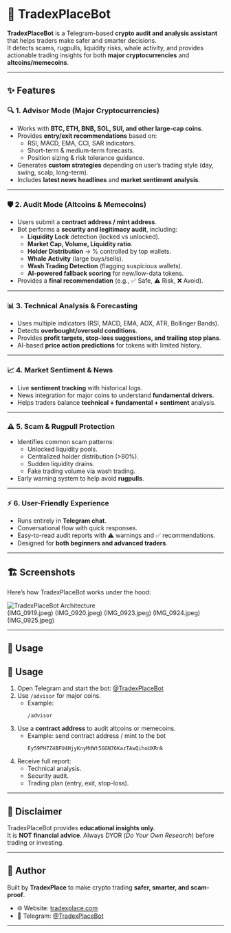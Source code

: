 # 🤖 TradexPlaceBot  

**TradexPlaceBot** is a Telegram-based **crypto audit and analysis assistant** that helps traders make safer and smarter decisions.  
It detects scams, rugpulls, liquidity risks, whale activity, and provides actionable trading insights for both **major cryptocurrencies** and **altcoins/memecoins**.  

---

## ✨ Features  

### 🔍 1. Advisor Mode (Major Cryptocurrencies)  
- Works with **BTC, ETH, BNB, SOL, SUI, and other large-cap coins**.  
- Provides **entry/exit recommendations** based on:  
  - RSI, MACD, EMA, CCI, SAR indicators.  
  - Short-term & medium-term forecasts.  
  - Position sizing & risk tolerance guidance.  
- Generates **custom strategies** depending on user’s trading style (day, swing, scalp, long-term).  
- Includes **latest news headlines** and **market sentiment analysis**.  

---

### 🛡️ 2. Audit Mode (Altcoins & Memecoins)  
- Users submit a **contract address / mint address**.  
- Bot performs a **security and legitimacy audit**, including:  
  - **Liquidity Lock** detection (locked vs unlocked).  
  - **Market Cap, Volume, Liquidity ratio**.  
  - **Holder Distribution** → % controlled by top wallets.  
  - **Whale Activity** (large buys/sells).  
  - **Wash Trading Detection** (flagging suspicious wallets).  
  - **AI-powered fallback scoring** for new/low-data tokens.  
- Provides a **final recommendation** (e.g., ✅ Safe, ⚠️ Risk, ❌ Avoid).  

---

### 📊 3. Technical Analysis & Forecasting  
- Uses multiple indicators (RSI, MACD, EMA, ADX, ATR, Bollinger Bands).  
- Detects **overbought/oversold conditions**.  
- Provides **profit targets, stop-loss suggestions, and trailing stop plans**.  
- AI-based **price action predictions** for tokens with limited history.  

---

### 📈 4. Market Sentiment & News  
- Live **sentiment tracking** with historical logs.  
- News integration for major coins to understand **fundamental drivers**.  
- Helps traders balance **technical + fundamental + sentiment** analysis.  

---

### ⚠️ 5. Scam & Rugpull Protection  
- Identifies common scam patterns:  
  - Unlocked liquidity pools.  
  - Centralized holder distribution (>80%).  
  - Sudden liquidity drains.  
  - Fake trading volume via wash trading.  
- Early warning system to help avoid **rugpulls**.  

---

### ⚡ 6. User-Friendly Experience  
- Runs entirely in **Telegram chat**.  
- Conversational flow with quick responses.  
- Easy-to-read audit reports with ⚠️ warnings and ✅ recommendations.  
- Designed for **both beginners and advanced traders**.  

---

## 🏗️ Screenshots  

Here’s how TradexPlaceBot works under the hood:  

![TradexPlaceBot Architecture](IMG_0918.jpeg)  
(IMG_0919.jpeg) 
(IMG_0920.jpeg) 
(IMG_0923.jpeg) 
(IMG_0924.jpeg) 
(IMG_0925.jpeg) 

---

## 🚀 Usage 

## 🚀 Usage  

1. Open Telegram and start the bot: [@TradexPlaceBot](https://t.me/TradexPlaceBot)  
2. Use `/advisor` for major coins.  
   - Example:  
     ```
     /advisor 
     ```  
3. Use a **contract address** to audit altcoins or memecoins.  
   - Example:  send contract address / mint to the bot
     ```
     Ey59PH7Z4BFU4HjyKnyMdWt5GGN76KazTAwQihoUXRnk
     ```  
4. Receive full report:  
   - Technical analysis.  
   - Security audit.  
   - Trading plan (entry, exit, stop-loss).  

---

## 📌 Disclaimer  
TradexPlaceBot provides **educational insights only**.  
It is **NOT financial advice**. Always DYOR (*Do Your Own Research*) before trading or investing.  

---

## 👤 Author  
Built by **TradexPlace** to make crypto trading **safer, smarter, and scam-proof**.  

- 🌐 Website: [tradexplace.com](https://tradexplace.com)  
- 📱 Telegram: [@TradexPlaceBot](https://t.me/TradexPlaceBot)  

---
